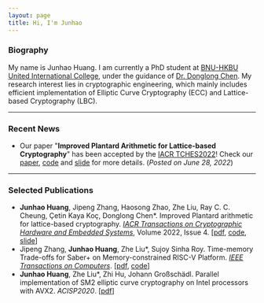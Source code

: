 ```yaml
---
layout: page
title: Hi, I'm Junhao
---
```


### Biography

My name is Junhao Huang. I am currently a PhD student at [BNU-HKBU United International College](https://www.uic.edu.cn), under the guidance of [Dr. Donglong Chen](https://scholar.google.be/citations?user=kFDs-OMAAAAJ&hl=en). My research interest lies in cryptographic engineering, which mainly includes efficient implementation of Elliptic Curve Cryptography (ECC) and Lattice-based Cryptography (LBC).

---

### Recent News

- Our paper "**Improved Plantard Arithmetic for Lattice-based Cryptography**" has been accepted by the [IACR TCHES2022](https://ches.iacr.org/2022/acceptedpapers.php)! Check our [paper](/assets\paper\TCHES2022.pdf), [code](https://github.com/UIC-ESLAS/ImprovedPlantardArithmetic) and [slide](/assets\slides\slide_TCHES2022.pdf) for more details. (_Posted on June 28, 2022_)


---

### Selected Publications

- **Junhao Huang**, Jipeng Zhang, Haosong Zhao, Zhe Liu, Ray C. C. Cheung, Çetin Kaya Koç, Donglong Chen*. Improved Plantard arithmetic for lattice-based cryptography. [_IACR Transactions on Cryptographic Hardware and Embedded Systems_](https://ches.iacr.org/), Volume 2022, Issue 4. [[pdf](\assets\paper\TCHES2022.pdf), [code](https://github.com/UIC-ESLAS/ImprovedPlantardArithmetic), [slide](\assets\slides\slide_TCHES2022.pdf)]
- Jipeng Zhang, **Junhao Huang**, Zhe Liu*, Sujoy Sinha Roy. Time-memory Trade-offs for Saber+ on Memory-constrained RISC-V Platform. [_IEEE Transactions on Computers_](https://ieeexplore.ieee.org/xpl/RecentIssue.jsp?punumber=12). [[pdf](\assets\paper\TC2021.pdf), [code](https://github.com/Ji-Peng/Saber_RV32)]
- **Junhao Huang**, Zhe Liu*, Zhi Hu, Johann Großschädl. Parallel implementation of SM2 elliptic curve cryptography on Intel processors with AVX2. _ACISP2020_. [[pdf](\assets\paper\ACISP2020.pdf)]
